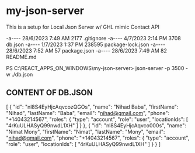 # my-json-server

This is a setup for Local Json Server w/ GHL mimic Contact API

-a---- 28/6/2023 7:49 AM 2177 .gitignore
-a---- 4/7/2023 2:14 PM 3708 db.json
-a---- 1/7/2023 1:37 PM 238595 package-lock.json
-a---- 28/6/2023 7:52 AM 57 package.json
-a---- 28/6/2023 7:49 AM 82 README.md

PS C:\REACT_APPS_ON_WINDOWS\my-json-server> json-server -p 3500 -w ./db.json

## CONTENT OF DB.JSON

[
{
"id": "nl8S4EyHjcAqvcozQGOs",
"name": "Nihad Baba",
"firstName": "Nihad",
"lastName": "Baba",
"email": "nihad@gmail.com",
"phone": "+14043214567",
"roles": {
"type": "account",
"role": "user",
"locationIds": [
"4rKuULHASyQ99nwdL1XH"
]
}
},
{
"id": "nl8S4EyHjcAqvco000s",
"name": "Nimat Mony",
"firstName": "Nimat",
"lastName": "Mony",
"email": "nihad@gmail.com",
"phone": "+14043214567",
"roles": {
"type": "account",
"role": "user",
"locationIds": [
"4rKuULHASyQ99nwdL1XH"
]
}
}
]
